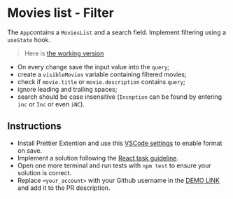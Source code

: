 # Movies list - Filter

The `App`contains a `MoviesList` and a search field. Implement filtering using a `useState` hook.

> Here is [the working version](https://mate-academy.github.io/react_movies-list-filter/)

- On every change save the input value into the `query`;
- create a `visibleMovies` variable containing filtered movies;
- check if `movie.title` or `movie.description` contains `query`;
- ignore leading and trailing spaces;
- search should be case insensitive (`Inception` can be found by entering `inc` or `Inc` or even `iNC`).

## Instructions
- Install Prettier Extention and use this [VSCode settings](https://mate-academy.github.io/fe-program/tools/vscode/settings.json) to enable format on save.
- Implement a solution following the [React task guideline](https://github.com/mate-academy/react_task-guideline#react-tasks-guideline).
- Open one more terminal and run tests with `npm test` to ensure your solution is correct.
- Replace `<your_account>` with your Github username in the [DEMO LINK](https://Aleksandra-hub.github.io/react_movies-list-filter-js/) and add it to the PR description.
